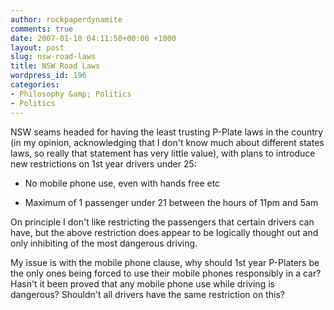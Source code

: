 ```yaml
---
author: rockpaperdynamite
comments: true
date: 2007-01-10 04:11:50+00:00 +1000
layout: post
slug: nsw-road-laws
title: NSW Road Laws
wordpress_id: 196
categories:
- Philosophy &amp; Politics
- Politics
---
```


NSW seams headed for having the least trusting P-Plate laws in the country (in my opinion, acknowledging that I don't know much about different states laws, so really that statement has very little value), with plans to introduce new restrictions on 1st year drivers under 25:



	
  * No mobile phone use, even with hands free etc

	
  * Maximum of 1 passenger under 21 between the hours of 11pm and 5am


On principle I don't like restricting the passengers that certain drivers can have, but the above restriction does appear to be logically thought out and only inhibiting of the most dangerous driving.

My issue is with the mobile phone clause, why should 1st year P-Platers be the only ones being forced to use their mobile phones responsibly in a car? Hasn't it been proved that any mobile phone use while driving is dangerous? Shouldn't all drivers have the same restriction on this?
